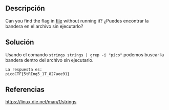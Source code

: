 ## Descripción
Can you find the flag in [file](https://jupiter.challenges.picoctf.org/static/5bd86036f013ac3b9c958499adf3e2e2/strings) without running it?
¿Puedes encontrar la bandera en el archivo sin ejecutarlo?
## Solución
Usando el comando `strings strings | grep -i "pico"` podemos buscar la bandera dentro del archivo sin ejecutarlo.
```
La respuesta es:
picoCTF{5tRIng5_1T_827aee91}
```
## Referencias
https://linux.die.net/man/1/strings